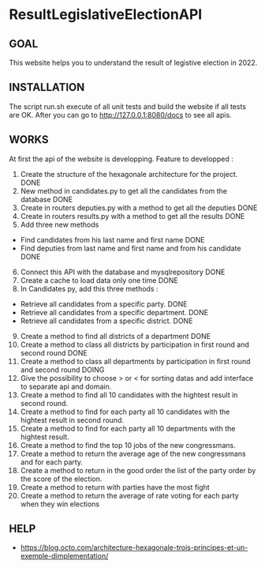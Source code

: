 # ResultLegislativeElectionAPI

## GOAL
This website helps you to understand the result of legistive election in 2022.

## INSTALLATION
The script run.sh execute of all unit tests and build the website if all tests are OK. 
After you can go to http://127.0.0.1:8080/docs to see all apis.

## WORKS 
At first the api of the website is developping.
Feature to developped : 
1. Create the structure of the hexagonale architecture for the project. DONE
2. New method in candidates.py to get all the candidates from the database DONE
3. Create in routers deputies.py with a method to get all the deputies DONE
4. Create in routers results.py with a method to get all the results DONE
5. Add three new methods
- Find candidates from his last name and first name DONE
- Find deputies from last name and first name and from his candidate DONE
6. Connect this API with the database and mysqlrepository DONE
7. Create a cache to load data only one time DONE
8. In Candidates py, add this three methods :
- Retrieve all candidates from a specific party. DONE
- Retrieve all candidates from a specific department. DONE
- Retrieve all candidates from a specific district. DONE
9. Create a method to find all districts of a department DONE
10. Create a method to class all districts by participation in first round and second round DONE
11. Create a method to class all departments by participation in first round and second round DOING
12. Give the possibility to choose  > or < for sorting datas and add interface to separate api and domain.
13. Create a method to find all 10 candidates with the hightest result in second round.
14. Create a method to find for each party all 10 candidates with the hightest result in second round.
15. Create a method to find for each party all 10 departments with the hightest result.
16. Create a method to find the top 10 jobs of the new congressmans.
17. Create a method to return the average age of the new congressmans and for each party.
18. Create a method to return in the good order the list of the party order by the score of the election. 
19. Create a method to return with parties have the most fight
20. Create a method to return the average of rate voting for each party when they win elections

## HELP
- https://blog.octo.com/architecture-hexagonale-trois-principes-et-un-exemple-dimplementation/